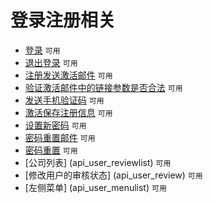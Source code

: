 # 登录注册相关

- [登录](api_ajaxlogin) `可用`
- [退出登录](api_logout)  `可用` 
- [注册发送激活邮件](api_account_sendregmail) `可用`
- [验证激活邮件中的链接参数是否合法](api_account_validatereglink)  `可用`
- [发送手机验证码](api_account_sendcodemsg)  `可用`
- [激活保存注册信息](api_account_saveuser)  `可用`
- [设置新密码](api_account_setpwd)  `可用`
- [密码重置邮件](api_account_resetpwdemail)  `可用`
- [密码重置](api_account_resetpwd)  `可用`
- [公司列表] (api_user_reviewlist)   `可用`
- [修改用户的审核状态] (api_user_review)  `可用`
- [左侧菜单] (api_user_menulist)  `可用`
